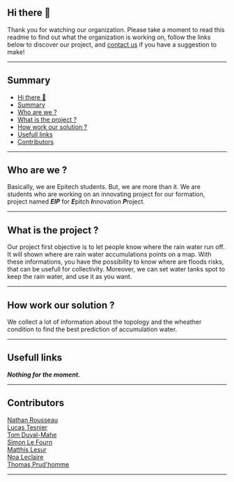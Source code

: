 ## Hi there 👋
Thank you for watching our organization. Please take a moment to read this readme to find out what the organization is working on, follow the links below to discover our project, and [contact us](#contributors) if you have a suggestion to make!
___
## Summary
- [Hi there 👋](#hi-there-)
- [Summary](#summary)
- [Who are we ?](#who-are-we-)
- [What is the project ?](#what-is-the-project-)
- [How work our solution ?](#how-work-our-solution-)
- [Usefull links](#usefull-links)
- [Contributors](#contributors)
___
## Who are we ?
Basically, we are Epitech students. But, we are more than it. We are students who are working on an innovating project for our formation, project named ***EIP*** for ***E***pitch ***I***nnovation ***P***roject.
___
## What is the project ?
Our project first objective is to let people know where the rain water run off. It will shown where are rain water accumulations points on a map. With these informations, you have the possibility to know where are floods risks, that can be usefull for collectivity. Moreover, we can set water tanks spot to keep the rain water, and use it as you want.
___
## How work our solution ?
We collect a lot of information about the topology and the wheather condition to find the best prediction of accumulation water.
___
## Usefull links
***Nothing for the moment.***
___
## Contributors
[Nathan Rousseau](mailto:nathan.rousseau@epitech.eu)\
[Lucas Tesnier](mailto:lucas.tesnier@epitech.eu)\
[Tom Duval-Mahe](mailto:tom.duval-mahe@epitech.eu)\
[Simon Le Fourn](mailto:simon.lefourn@epitech.eu)\
[Matthis Lesur](mailto:matthis.lesur@epitech.eu)\
[Noa Leclaire](mailto:noa.leclaire@epitech.eu)\
[Thomas Prud'homme](mailto:thomas.prudhomme@epitech.eu)
___
<!--

**Here are some ideas to get you started:**

🙋‍♀️ A short introduction - what is your organization all about?
🌈 Contribution guidelines - how can the community get involved?
👩‍💻 Useful resources - where can the community find your docs? Is there anything else the community should know?
🍿 Fun facts - what does your team eat for breakfast?
🧙 Remember, you can do mighty things with the power of [Markdown](https://docs.github.com/github/writing-on-github/getting-started-with-writing-and-formatting-on-github/basic-writing-and-formatting-syntax)
-->
